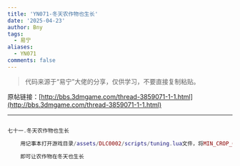 ```yaml
---
title: 'YN071-冬天农作物也生长'
date: '2025-04-23'
author: Bny
tags:
  - 易宁
aliases:
  - YN071
comments: false
---
```


> 代码来源于“易宁”大佬的分享，仅供学习，不要直接复制粘贴。

原帖链接：[http://bbs.3dmgame.com/thread-3859071-1-1.html](http://bbs.3dmgame.com/thread-3859071-1-1.html)

---

```lua  

七十一.冬天农作物也生长	用记事本打开游戏目录/assets/DLC0002/scripts/tuning.lua文件，将MIN_CROP_GROW_TEMP = 5,替换为MIN_CROP_GROW_TEMP = -100,	即可让农作物在冬天也生长

```  

